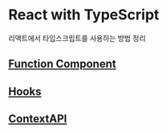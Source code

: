 # React with TypeScript

리액트에서 타입스크립트를 사용하는 방법 정리

## [Function Component](https://github.com/numeru/react-with-typescript/tree/main/src/FunctionComponent)

## [Hooks](https://github.com/numeru/react-with-typescript/tree/main/src/Hooks)

## [ContextAPI](https://github.com/numeru/react-with-typescript/tree/main/src/ContextAPI)
